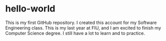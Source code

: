 # hello-world
This is my first GitHub repository. I created this account for my Software Engineering class. This is my last year at FIU, and I am excited to finish my Computer Science degree.
I still have a lot to learn and to practice. 

